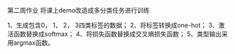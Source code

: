 第二周作业
将课上demo改造成多分类任务进行训练

1、生成包含0， 1， 2， 3四类标签的数据；
2、将标签转换成one-hot；
3、激活函数替换成softmax；
4、将损失函数替换成交叉熵损失函数；
5、类型输出采用argmax函数。
